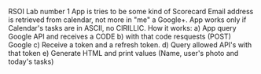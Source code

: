 RSOI Lab number 1
App is tries to be some kind of Scorecard
Email address is retrieved from calendar, not more in "me" a Google+.
App works only if Calendar's tasks are in ASCII, no CIRILLIC.
How it works:
a) App query Google API and receives a CODE
b) with that code resquests (POST) Google
c) Receive a token and a refresh token.
d) Query allowed API's with that token
e) Generate HTML and print values (Name, user's photo and today's tasks)
